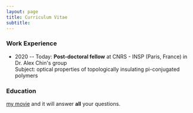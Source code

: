 ```yaml
---
layout: page
title: Curriculum Vitae
subtitle: 
---
```


### Work Experience

* 2020 -- Today: **Post-doctoral fellow** at CNRS - INSP (Paris, France) in Dr. Alex Chin's group  
Subject: optical properties of topologically insulating pi-conjugated polymers

### Education

 [my movie](https://en.wikipedia.org/wiki/The_Princess_Bride_%28film%29) and it will answer **all** your questions.

